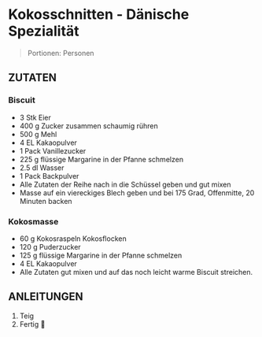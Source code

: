 # Kokosschnitten - Dänische Spezialität

> Portionen:  Personen

## ZUTATEN
### Biscuit
* 3 Stk Eier
* 400 g Zucker zusammen schaumig rühren
* 500 g Mehl
* 4 EL Kakaopulver
* 1 Pack Vanillezucker
* 225 g flüssige Margarine in der Pfanne schmelzen
* 2.5 dl Wasser
* 1 Pack Backpulver
* Alle Zutaten der Reihe nach in die Schüssel geben und gut mixen
* Masse auf ein viereckiges Blech geben und bei 175 Grad, Offenmitte, 20 Minuten backen

### Kokosmasse
* 60 g Kokosraspeln Kokosflocken
* 120 g Puderzucker
* 125 g flüssige Margarine in der Pfanne schmelzen
* 4 EL Kakaopulver
* Alle Zutaten gut mixen und auf das noch leicht warme Biscuit streichen.


## ANLEITUNGEN
1. Teig 
2. Fertig 🙂

